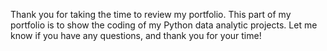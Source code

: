 Thank you for taking the time to review my portfolio. This part of my portfolio is to show the coding of my Python data analytic projects. Let me know if you have any questions, and thank you for your time!
